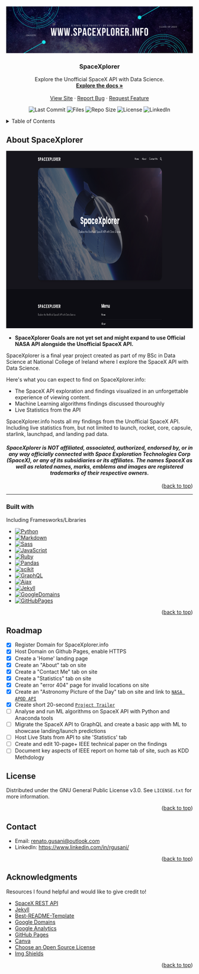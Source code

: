 <!-- PROJECT LOGO -->
<br />
<div align="center">
  <a href="https://spacexplorer.info">
    <img src="images/spacexplorer-banner.png" alt="Banner">
  </a>

  <h3 align="center">SpaceXplorer</h3>

   <p align="center">
     Explore the Unofficial SpaceX API with Data Science.
     <br />
     <a href="https://github.com/renatogusani/spacexplorer"><strong>Explore the docs »</strong></a>
     <br />
     <br />
     <a href="http://spacexplorer.info">View Site</a>
     ·
     <a href="https://github.com/renatogusani/SpaceXplorer/issues">Report Bug</a>
     ·
     <a href="https://github.com/renatogusani/spacexplorer">Request Feature</a>

   </p>
 </div>


<p align="center">
<img alt="Last Commit" src="https://img.shields.io/github/last-commit/renatogusani/spacexplorer?color=%230062cc&label=last%20commit&logo=Github&style=plastic">
<img alt="Files" src="https://img.shields.io/github/directory-file-count/renatogusani/spacexplorer?color=%23414a4c&label=files&logo=Files&logoColor=%23FBFAF3&style=plastic">
<img alt="Repo Size" src="https://img.shields.io/github/repo-size/renatogusani/spacexplorer?logo=DocuSign&style=plastic?">
<img alt="License" src="https://img.shields.io/github/license/renatogusani/spacexplorer?logo=Open%20Source%20Initiative&style=plastic">
<img alt="LinkedIn" src="https://img.shields.io/badge/-LinkedIn-black.svg?style=for-the-badge&logo=linkedin&style=555plastic">
</p>
  

<!-- TABLE OF CONTENTS -->
<details>
  <summary>Table of Contents</summary>
  <ol>
    <li>
      <a href="#About SpaceXplorer">About the Project</a>
    </li>
    <li><a href="#built-with">Built With</a></li>
    <li><a href="#roadmap">Roadmap</a></li>
    <li><a href="#contributing">Contributing</a></li>
    <li><a href="#license">License</a></li>
    <li><a href="#contact">Contact</a></li>
    <li><a href="#acknowledgments">Acknowledgments</a></li>
  </ol>
</details>


<!-- ABOUT THE PROJECT -->
## About SpaceXplorer

<img src="images/home-screen.png" alt="Logo" width="852" height="479">

* **SpaceXplorer Goals are not yet set and might expand to use Official NASA API alongside the Unofficial SpaceX API.**

SpaceXplorer is a final year project created as part of my BSc in Data Science at National College of Ireland where I explore the SpaceX API with Data Science.

Here's what you can expect to find on SpaceXplorer.info:
* The SpaceX API exploration and findings visualized in an unforgettable experience of viewing content. 
* Machine Learning algorithms findings discussed thouroughly
* Live Statistics from the API

SpaceXplorer.info hosts all my findings from the Unofficial SpaceX API. Including live statistics from, but not limited to launch, rocket, core, capsule, starlink, launchpad, and landing pad data.


<h4 align="center">
  <i>
  SpaceXplorer is NOT affiliated, associated, authorized, endorsed by, or in any way officially connected with Space Exploration Technologies Corp
  (SpaceX), or any of its subsidiaries or its affiliates. The names SpaceX as well as related names, marks, emblems and images are registered
  trademarks of their respective owners.
  </i>
</h4>
<p align="right">(<a href="#top">back to top</a>)</p>

---

### Built with

Including Framesworks/Libraries

* [![Python][Python.org]][Python-url]
* [![Markdown][Markdown.org]][Markdown-url]
* [![Sass][Sass.com]][Sass-url]
* [![JavaScript][JavaScript.com]][JavaScript-url]
* [![Ruby][Ruby.org]][Ruby-url]
* [![Pandas][Pandas.org]][Pandas-url]
* [![scikit][scikit.org]][scikit-url]
* [![GraphQL][GraphQL.org]][GraphQL-url]
* [![Ajax][Ajax.com]][Ajax-url]
* [![Jekyll][Jekyll.com]][Jekyll-url]
* [![GoogleDomains][GoogleDomains.com]][GoogleDomains-url]
* [![GitHubPages][GitHubPages.com]][GitHubPages-url]


<p align="right">(<a href="#top">back to top</a>)</p>


<!-- ROADMAP -->
## Roadmap

- [x] Register Domain for SpaceXplorer.info
- [x] Host Domain on Github Pages, enable HTTPS
- [x] Create a 'Home' landing page 
- [x] Create an "About" tab on site
- [x] Create a "Contact Me" tab on site
- [x] Create a "Statistics" tab on site
- [x] Create an "error 404" page for invalid locations on site
- [x] Create an "Astronomy Picture of the Day" tab on site and link to [`NASA APOD API`](https://apod.nasa.gov/apod/astropix.html)
- [x] Create short 20-second [`Project Trailer`](https://motionarray.com/premiere-pro-templates/epic-space-trailer-83446/)
- [ ] Analyse and run ML algorithms on SpaceX API with Python and Anaconda tools
- [ ] Migrate the SpaceX API to GraphQL and create a basic app with ML to showcase landing/launch predictions
- [ ] Host Live Stats from API to site 'Statistics' tab
- [ ] Create and edit 10-page+ IEEE technical paper on the findings
- [ ] Document key aspects of IEEE report on home tab of site, such as KDD Methdology

<!-- LICENSE -->
## License

Distributed under the GNU General Public License v3.0. See `LICENSE.txt` for more information.

<p align="right">(<a href="#top">back to top</a>)</p>

<!-- CONTACT -->
## Contact

- Email: renato.gusani@outlook.com
- LinkedIn: https://www.linkedin.com/in/rgusani/

<p align="right">(<a href="#top">back to top</a>)</p>


<!-- ACKNOWLEDGMENTS -->
## Acknowledgments

Resources I found helpful and would like to give credit to!

* [SpaceX REST API](https://github.com/r-spacex/SpaceX-API)
* [Jekyll](https://jekyllrb.com/)
* [Best-README-Template](https://github.com/othneildrew/Best-README-Template)
* [Google Domains](https://domains.google)
* [Google Analytics](https://analytics.google.com/analytics/web/provision/#/provision)
* [GitHub Pages](https://pages.github.com)
* [Canva](https://www.canva.com)
* [Choose an Open Source License](https://choosealicense.com)
* [Img Shields](https://shields.io)

<p align="right">(<a href="#top">back to top</a>)</p>

<!-- MARKDOWN LINKS & IMAGES -->
<!-- https://www.markdownguide.org/basic-syntax/#reference-style-links -->
[product-screenshot]: images/screenshot.png
[Python.org]: https://img.shields.io/badge/python-000000?style=for-the-badge&logo=python&logoColor=cyan
[Python-url]: https://www.python.org
[Markdown.org]: https://img.shields.io/badge/Markdown-20232A?style=for-the-badge&logo=markdown&logoColor=61DAFB
[Markdown-url]: https://www.markdownguide.org
[Sass.com]: https://img.shields.io/badge/Sass-35495E?style=for-the-badge&logo=sass&logoColor=4FC08D
[Sass-url]: https://sass-lang.com
[Javascript.com]: https://img.shields.io/badge/Javascript-DD0031?style=for-the-badge&logo=javascript&logoColor=white
[Javascript-url]: https://www.javascript.com
[Ruby.org]: https://img.shields.io/badge/Ruby-4A4A55?style=for-the-badge&logo=ruby&logoColor=FF3E00
[Ruby-url]: https://www.ruby-lang.org/en/
[Pandas.org]: https://img.shields.io/badge/Pandas-FF2D20?style=for-the-badge&logo=pandas&logoColor=white
[Pandas-url]: https://pandas.pydata.org
[scikit.org]: https://img.shields.io/badge/scikit-563D7C?style=for-the-badge&logo=scikit-learn&logoColor=white
[scikit-url]: https://scikit-learn.org/stable/
[GraphQL.org]: https://img.shields.io/badge/GraphQL-0769AD?style=for-the-badge&logo=graphql&logoColor=white
[GraphQL-url]: https://graphql.org
[Jekyll.com]: https://img.shields.io/badge/Jekyll-20232A?style=for-the-badge&logo=jekyll&logoColor=61DAFB
[Jekyll-url]: https://jekyllrb.com
[Ajax.com]: https://img.shields.io/badge/Ajax-20232A?style=for-the-badge&logo=ajax&logoColor=61DAFB
[Ajax-url]: https://developer.mozilla.org/en-US/docs/Web/Guide/AJAX
[GoogleDomains.com]: https://img.shields.io/badge/GoogleDomains-20232A?style=for-the-badge&logo=googledomains&logoColor=61DAFB
[GoogleDomains-url]: https://domains.google
[GitHubPages.com]: https://img.shields.io/badge/GitHubPages-20232A?style=for-the-badge&logo=githubpages&logoColor=61DAFB
[GitHubPages-url]: https://pages.github.com
[linkedin-shield]: https://img.shields.io/badge/-LinkedIn-black.svg?style=for-the-badge&logo=linkedin&style=plastic
[linkedin-url]: https://linkedin.com/in/rgusani
[license-shield]: https://img.shields.io/github/license/renatogusani/spacexplorer?logo=Open%20Source%20Initiative&style=plastic
[license-url]: https://github.com/renatogusani/SpaceXplorer/blob/main/LICENSE.txt
[repo-shield]: https://img.shields.io/github/repo-size/renatogusani/spacexplorer?logo=DocuSign&style=plastic?
[repo-url]: https://github.com/renatogusani/SpaceXplorer/archive/refs/heads/main.zip
[lastcommit-shield]: https://img.shields.io/github/last-commit/renatogusani/spacexplorer?color=%230062cc&label=last%20commit&logo=Github&style=plastic
[files-shield]: https://img.shields.io/github/directory-file-count/renatogusani/spacexplorer?color=%23414a4c&label=files&logo=Files&logoColor=%23FBFAF3&style=plastic
[files-url]: https://github.com/renatogusani/SpaceXplorer
